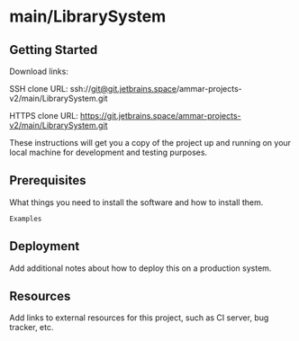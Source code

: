 # main/LibrarySystem



## Getting Started

Download links:

SSH clone URL: ssh://git@git.jetbrains.space/ammar-projects-v2/main/LibrarySystem.git

HTTPS clone URL: https://git.jetbrains.space/ammar-projects-v2/main/LibrarySystem.git



These instructions will get you a copy of the project up and running on your local machine for development and testing purposes.

## Prerequisites

What things you need to install the software and how to install them.

```
Examples
```

## Deployment

Add additional notes about how to deploy this on a production system.

## Resources

Add links to external resources for this project, such as CI server, bug tracker, etc.
